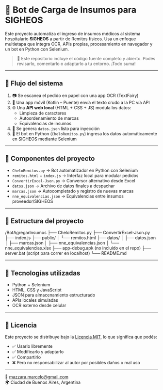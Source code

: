 # 🤖 Bot de Carga de Insumos para SIGHEOS

Este proyecto automatiza el ingreso de insumos médicos al sistema hospitalario **SIGHEOS** a partir de Remitos físicos. Usa un enfoque multietapa que integra OCR, APIs propias, procesamiento en navegador y un bot en Python con Selenium.

> 📌 Este repositorio incluye el código fuente completo y abierto. Podés revisarlo, comentarlo o adaptarlo a tu entorno. ¡Todo suma!

---

## 🧠 Flujo del sistema

1. 📷 Se escanea el pedido en papel con una app OCR (TextFairy)
2. 📲 Una app móvil (Kotlin – Puente) envía el texto crudo a la PC vía API
3. 🌐 Una **API web local** (HTML + CSS + JS) modula los datos:
   - Limpieza de caracteres
   - Autoordenamiento de marcas
   - Equivalencias de insumos
4. 💾 Se genera `datos.json` listo para inyección
5. 🤖 El bot en Python (`CheloRemitos.py`) ingresa los datos automáticamente en SIGHEOS mediante Selenium

---

## 🧩 Componentes del proyecto

- `CheloRemitos.py` → Bot automatizador en Python con Selenium
- `remitos.html` + `index.js` → Interfaz local para modular pedidos
- `ConvertirExcel-Json.py` → Conversor alternativo desde Excel
- `datos.json` → Archivo de datos finales a despachar
- `marcas.json` → Autocompletado y registro de nuevas marcas
- `nne_equivalencias.json` → Equivalencias entre insumos proveedor/SIGHEOS

---

## 📁 Estructura del proyecto

/BotAgregarInsumos
├── CheloRemitos.py
├── ConvertirExcel-Json.py
├── index.js
├── public/
│   └── remitos.html
├── datos/
│   ├── datos.json
│   ├── marcas.json
│   ├── nne_equivalencias.json
│   └── nne_equivalencias.xlsx
├── app-debug.apk         (no incluido en el repo)
├── server.bat            (script para correr en localhost)
└── README.md

---

## 🧰 Tecnologías utilizadas

- Python + Selenium
- HTML, CSS y JavaScript
- JSON para almacenamiento estructurado
- APIs locales simuladas
- OCR externo desde celular

---

## 🔐 Licencia

Este proyecto se distribuye bajo la [Licencia MIT](LICENSE), lo que significa que podés:

- ✅ Usarlo libremente
- ✅ Modificarlo y adaptarlo
- ✅ Compartirlo
- ❌ Pero no responsabilizar al autor por posibles daños o mal uso

---

📧 mazzara.marcelo@gmail.com  
🌍 Ciudad de Buenos Aires, Argentina
